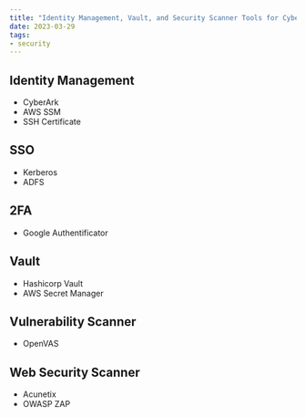 ```yaml
---
title: "Identity Management, Vault, and Security Scanner Tools for Cybersecurity"
date: 2023-03-29
tags:
- security
---
```


## Identity Management

* CyberArk
* AWS SSM
* SSH Certificate

## SSO

* Kerberos
* ADFS

## 2FA

* Google Authentificator

## Vault

* Hashicorp Vault
* AWS Secret Manager

## Vulnerability Scanner

* OpenVAS

## Web Security Scanner

* Acunetix
* OWASP ZAP
